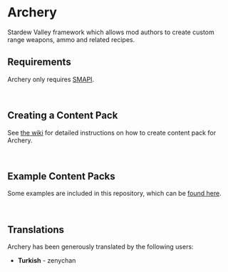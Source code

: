 # Archery
Stardew Valley framework which allows mod authors to create custom range weapons, ammo and related recipes.
 
## Requirements
Archery only requires [SMAPI](https://smapi.io/).

&nbsp;
## Creating a Content Pack
See [the wiki](https://github.com/Floogen/Archery/wiki) for detailed instructions on how to create content pack for Archery.

&nbsp;
## Example Content Packs
Some examples are included in this repository, which can be [found here](https://github.com/Floogen/Archery/tree/development/Archery/Examples).

&nbsp;
## Translations
Archery has been generously translated by the following users:

- **Turkish** - zenychan

